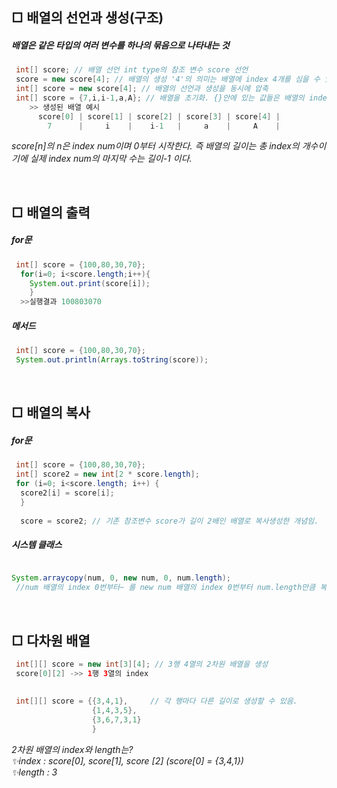 

## □ 배열의 선언과 생성(구조)
##### 배열은 같은 타입의 여러 변수를 하나의 묶음으로 나타내는 것

~~~java
 int[] score; // 배열 선언 int type의 참조 변수 score 선언
 score = new score[4]; // 배열의 생성 '4'의 의미는 배열에 index 4개를 심을 수 있다는 뜻
 int[] score = new score[4]; // 배열의 선언과 생성을 동시에 압축
 int[] score = {7,i,i-1,a,A}; // 배열을 초기화. {}안에 있는 값들은 배열의 index라고 하며 변수,상수,수식,문자를 저장할 수 있다. 
    >> 생성된 배열 예시 
      score[0] | score[1] | score[2] | score[3] | score[4] |
        7      |     i    |    i-1   |     a    |     A    |
~~~        
  *score[n]의 n은 index num이며 0부터 시작한다. 즉 배열의 길이는 총 index의 개수이기에 실제 index num의 마지막 수는 길이-1 이다.*
  
  
<br>

## □ 배열의 출력
##### for문 

~~~java
 int[] score = {100,80,30,70};
  for(i=0; i<score.length;i++){
    System.out.print(score[i]);
    }
  >>실행결과 100803070
~~~
##### 메서드 

~~~java
 int[] score = {100,80,30,70};
 System.out.println(Arrays.toString(score));
~~~


<br>

## □ 배열의 복사
##### for문 

~~~java
 int[] score = {100,80,30,70};
 int[] score2 = new int[2 * score.length];
 for (i=0; i<score.length; i++) {
  score2[i] = score[i];
  }
  
  score = score2; // 기존 참조변수 score가 길이 2배인 배열로 복사생성한 개념임.
~~~
##### 시스템 클래스 

~~~java

System.arraycopy(num, 0, new num, 0, num.length);
 //num 배열의 index 0번부터~ 를 new num 배열의 index 0번부터 num.length만큼 복사한다.
~~~


<br>

## □ 다차원 배열


~~~java
 int[][] score = new int[3][4]; // 3행 4열의 2차원 배열을 생성 
 score[0][2] ->> 1행 3열의 index
 
 
 int[][] score = {{3,4,1},     // 각 행마다 다른 길이로 생성할 수 있음.
                  {1,4,3,5},
                  {3,6,7,3,1}
                  }
 ~~~                   

 *2차원 배열의 index와 length는? <br>
     ✨index : score[0], score[1], score [2] (score[0] = {3,4,1}) <br>
     ✨length : 3*
      
              
                 
 
